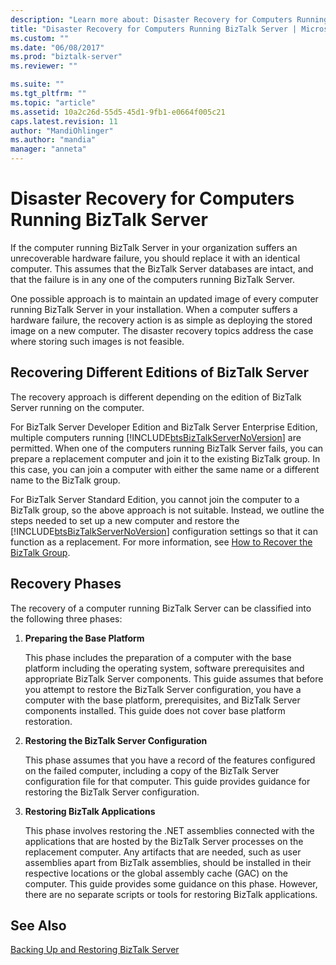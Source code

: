 ```yaml
---
description: "Learn more about: Disaster Recovery for Computers Running BizTalk Server"
title: "Disaster Recovery for Computers Running BizTalk Server | Microsoft Docs"
ms.custom: ""
ms.date: "06/08/2017"
ms.prod: "biztalk-server"
ms.reviewer: ""

ms.suite: ""
ms.tgt_pltfrm: ""
ms.topic: "article"
ms.assetid: 10a2c26d-55d5-45d1-9fb1-e0664f005c21
caps.latest.revision: 11
author: "MandiOhlinger"
ms.author: "mandia"
manager: "anneta"
---
```

# Disaster Recovery for Computers Running BizTalk Server
If the computer running BizTalk Server in your organization suffers an unrecoverable hardware failure, you should replace it with an identical computer. This assumes that the BizTalk Server databases are intact, and that the failure is in any one of the computers running BizTalk Server.  
  
 One possible approach is to maintain an updated image of every computer running BizTalk Server in your installation. When a computer suffers a hardware failure, the recovery action is as simple as deploying the stored image on a new computer. The disaster recovery topics address the case where storing such images is not feasible.  
## Recovering Different Editions of BizTalk Server  
 The recovery approach is different depending on the edition of BizTalk Server running on the computer.  
  
 For BizTalk Server Developer Edition and BizTalk Server Enterprise Edition, multiple computers running [!INCLUDE[btsBizTalkServerNoVersion](../includes/btsbiztalkservernoversion-md.md)] are permitted. When one of the computers running BizTalk Server fails, you can prepare a replacement computer and join it to the existing BizTalk group. In this case, you can join a computer with either the same name or a different name to the BizTalk group.  
  
 For BizTalk Server Standard Edition, you cannot join the computer to a BizTalk group, so the above approach is not suitable. Instead, we outline the steps needed to set up a new computer and restore the [!INCLUDE[btsBizTalkServerNoVersion](../includes/btsbiztalkservernoversion-md.md)] configuration settings so that it can function as a replacement. For more information, see [How to Recover the BizTalk Group](../core/how-to-recover-the-biztalk-group.md).  
  
## Recovery Phases  
 The recovery of a computer running BizTalk Server can be classified into the following three phases:  
  
1.  **Preparing the Base Platform**  
  
     This phase includes the preparation of a computer with the base platform including the operating system, software prerequisites and appropriate BizTalk Server components. This guide assumes that before you attempt to restore the BizTalk Server configuration, you have a computer with the base platform, prerequisites, and BizTalk Server components installed. This guide does not cover base platform restoration.  
  
2.  **Restoring the BizTalk Server Configuration**  
  
     This phase assumes that you have a record of the features configured on the failed computer, including a copy of the BizTalk Server configuration file for that computer. This guide provides guidance for restoring the BizTalk Server configuration.  
  
3.  **Restoring BizTalk Applications**  
  
     This phase involves restoring the .NET assemblies connected with the applications that are hosted by the BizTalk Server processes on the replacement computer. Any artifacts that are needed, such as user assemblies apart from BizTalk assemblies, should be installed in their respective locations or the global assembly cache (GAC) on the computer. This guide provides some guidance on this phase. However, there are no separate scripts or tools for restoring BizTalk applications.  
  
## See Also  
 [Backing Up and Restoring BizTalk Server](../core/backing-up-and-restoring-biztalk-server.md)
